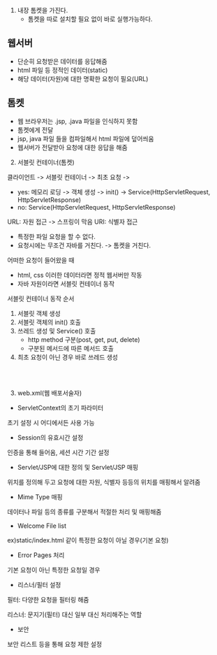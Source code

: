 1. 내장 톰켓을 가진다.
   - 톰켓을 따로 설치할 필요 없이 바로 실행가능하다.

## 웹서버

- 단순히 요청받은 데이터를 응답해줌
- html 파일 등 정적인 데이터(static)
- 해당 데이터(자원)에 대한 명확한 요청이 필요(URL)

## 톰켓

- 웹 브라우저는 .jsp, .java 파일을 인식하지 못함
- 톰켓에게 전달
- jsp, java 파일 들을 컴파일해서 html 파일에 덮어씌움
- 웹서버가 전달받아 요청에 대한 응답을 해줌

2. 서블릿 컨테이너(톰켓)

클라이언트 -> 서블릿 컨테이너 -> 최초 요청 ->

- yes: 메모리 로딩 -> 객체 생성 -> init() -> Service(HttpServletRequest, HttpServletResponse)
- no: Service(HttpServletRequest, HttpServletResponse)

URL: 자원 접근 -> 스프링이 막음
URI: 식별자 접근

- 특정한 파일 요청을 할 수 없다.
- 요청시에는 무조건 자바를 거친다. -> 톰켓을 거친다.

어떠한 요청이 들어왔을 때

- html, css 이러한 데이터라면 정적 웹서버만 작동
- 자바 자원이라면 서블릿 컨테이너 동작

서블릿 컨테이너 동작 순서

1. 서블릿 객체 생성
2. 서블릿 객체의 init() 호출
3. 쓰레드 생성 및 Service() 호출
   - http method 구분(post, get, put, delete)
   - 구분된 메서드에 따른 메서드 호출
4. 최초 요청이 아닌 경우 바로 쓰레드 생성

<br><br>

3. web.xml(웹 배포서술자)

- ServletContext의 초기 파라미터

초기 설정 시 어디에서든 사용 가능

- Session의 유효시간 설정

인증을 통해 들어옴, 세션 시간 기간 설정

- Servlet/JSP에 대한 정의 및 Servlet/JSP 매핑

위치를 정의해 두고 요청에 대한 자원, 식별자 등등의 위치를 매핑해서 알려줌

- Mime Type 매핑

데이터나 파일 등의 종류를 구분해서 적절한 처리 및 매핑해줌

- Welcome File list

ex)static/index.html 같이 특정한 요청이 아닐 경우(기본 요청)

- Error Pages 처리

기본 요청이 아닌 특정한 요청일 경우

- 리스너/필터 설정

필터: 다양한 요청을 필터링 해줌

리스너: 문지기(필터) 대신 일부 대신 처리해주는 역할

- 보안

보안 리스트 등을 통해 요청 제한 설정
